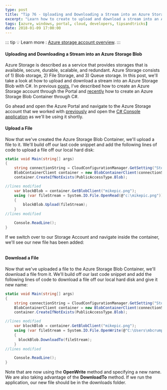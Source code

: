 ```yaml
---
type: post
title: "Tip 76 - Uploading and Downloading a Stream into an Azure Storage Blob"
excerpt: "Learn how to create to upload and download a stream into an Azure Storage Blob with C#"
tags: [azure, windows, portal, cloud, developers, tipsandtricks]
date: 2018-01-09 17:00:00
---
```


::: tip
:bulb: Learn more : [Azure storage account overview](https://docs.microsoft.com/azure/storage/common/storage-account-overview?WT.mc_id=docs-azuredevtips-azureappsdev).
:::

#### Uploading and Downloading a Stream into an Azure Storage Blob

Azure Storage is described as a service that provides storages that is available, secure, durable, scalable, and redundant. Azure Storage consists of 1) Blob storage, 2) File Storage, and 3) Queue storage. In this post, we'll take a look at how to upload and download a stream into an Azure Storage Blob with C#. In previous [posts](tip74.html), I've described how to create an Azure Storage account through the Portal and [recently](tip75.html) how to create an Azure Storage Blob Container through C#.

Go ahead and open the Azure Portal and navigate to the Azure Storage account that we worked with [previously](tip74.html) and open the [C# Console application](tip75.html) as we'll be using it shortly.

#### Upload a File

Now that we've created the Azure Storage Blob Container, we'll upload a file to it. We'll build off our last code snippet and add the following lines of code to upload a file off our local hard disk:

```csharp
static void Main(string[] args)
{
    string connectionString = CloudConfigurationManager.GetSetting("StorageConnection");
    BlobContainerClient container = new BlobContainerClient(connectionString, "images-backup");
    container.CreateIfNotExists(PublicAccessType.Blob);

//lines modified
    var blockBlob = container.GetBlobClient("mikepic.png");
    using (var fileStream = System.IO.File.OpenRead(@"c:\mikepic.png"))
    {
        blockBlob.Upload(fileStream);
    }
//lines modified

    Console.ReadLine();
}
```

If we switch over to our Storage Account and navigate inside the container, we'll see our new file has been added:

<img :src="$withBase('/files/writetoblob1.png')">

#### Download a File

Now that we've uploaded a file to the Azure Storage Blob Container, we'll download a file from it. We'll build off our last code snippet and add the following lines of code to download a file off our local hard disk and give it new name:

```csharp
static void Main(string[] args)
{
    string connectionString = CloudConfigurationManager.GetSetting("StorageConnection");
    BlobContainerClient container = new BlobContainerClient(connectionString, "images-backup");
    container.CreateIfNotExists(PublicAccessType.Blob);

//lines modified
    var blockBlob = container.GetBlobClient("mikepic.png");
    using (var fileStream = System.IO.File.OpenWrite(@"C:\Users\mbcrump\Downloads\mikepic-backup.png"))
    {
      blockBlob.DownloadTo(fileStream);
    }
//lines modified

    Console.ReadLine();
}
```

Note that are now using the **OpenWrite** method and specifying a new name. We are also taking advantage of the **DownloadTo** method. If we run the application, our new file should be in the downloads folder.

<img :src="$withBase('/files/writetoblob2.png')">
